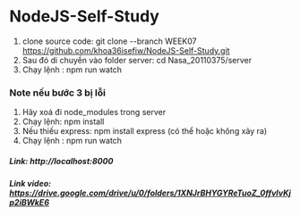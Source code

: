 # NodeJS-Self-Study

1. clone source code: git clone --branch WEEK07 https://github.com/khoa36isefiw/NodeJS-Self-Study.git
2. Sau đó di chuyền vào folder server: cd Nasa_20110375/server
3. Chạy lệnh : npm run watch
### Note nếu bước 3 bị lỗi
1. Hãy xoá đi node_modules trong server
2. Chạy lệnh: npm install
3. Nếu thiếu express: npm install express (có thể hoặc không xảy ra)
4. Chạy lệnh : npm run watch
##### Link: http://localhost:8000
##### Link video: https://drive.google.com/drive/u/0/folders/1XNJrBHYGYReTuoZ_0ffvlvKjp2iBWkE6
      
